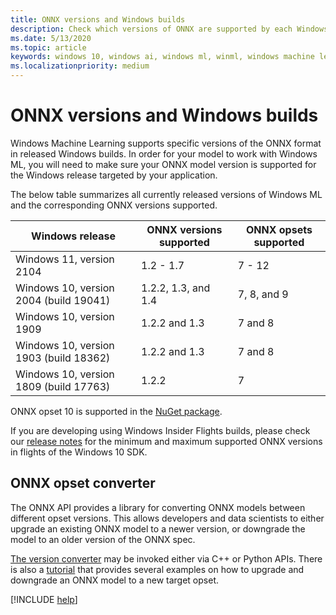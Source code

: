 ```yaml
---
title: ONNX versions and Windows builds
description: Check which versions of ONNX are supported by each Windows 10 build. See a table summarizing the current Windows versions and the ONNX versions supported.
ms.date: 5/13/2020
ms.topic: article
keywords: windows 10, windows ai, windows ml, winml, windows machine learning, onnx
ms.localizationpriority: medium
---
```


# ONNX versions and Windows builds

Windows Machine Learning supports specific versions of the ONNX format in released Windows builds. In order for your model to work with Windows ML, you will need to make sure your ONNX model version is supported for the Windows release targeted by your application.

The below table summarizes all currently released versions of Windows ML and the corresponding ONNX versions supported.

| Windows release | ONNX versions supported | ONNX opsets supported |
|-----------------|-------------------------|-----------------------|
| Windows 11, version 2104 | 1.2 - 1.7 | 7 - 12 | 
| Windows 10, version 2004 (build 19041) | 1.2.2, 1.3, and 1.4 | 7, 8, and 9 |
| Windows 10, version 1909 | 1.2.2 and 1.3 | 7 and 8 |
| Windows 10, version 1903 (build 18362) | 1.2.2 and 1.3 | 7 and 8 |
| Windows 10, version 1809 (build 17763) | 1.2.2 | 7 |

ONNX opset 10 is supported in the [NuGet package](https://www.nuget.org/packages/Microsoft.AI.MachineLearning/).

If you are developing using Windows Insider Flights builds, please check our [release notes](release-notes.md) for the minimum and maximum supported ONNX versions in flights of the Windows 10 SDK.

## ONNX opset converter

The ONNX API provides a library for converting ONNX models between different opset versions. This allows developers and data scientists to either upgrade an existing ONNX model to a newer version, or downgrade the model to an older version of the ONNX spec.

[The version converter](https://github.com/onnx/onnx/blob/master/docs/VersionConverter.md) may be invoked either via C++ or Python APIs. There is also a [tutorial](https://github.com/onnx/tutorials/blob/master/tutorials/ExportModelFromPyTorchToDifferentONNXOpsetVersions.md) that provides several examples on how to upgrade and downgrade an ONNX model to a new target opset.

[!INCLUDE [help](../includes/get-help.md)]
